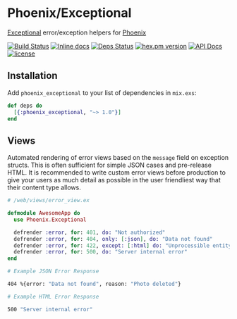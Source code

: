 # Phoenix/Exceptional

[Exceptional](https://hex.pm/packages/exceptional) error/exception helpers for [Phoenix](http://www.phoenixframework.org)

[![Build Status](https://travis-ci.org/expede/phoenix_exceptional.svg?branch=master)](https://travis-ci.org/expede/phoenix_exceptional) [![Inline docs](http://inch-ci.org/github/expede/phoenix_exceptional.svg?branch=master)](http://inch-ci.org/github/expede/phoenix_exceptional) [![Deps Status](https://beta.hexfaktor.org/badge/all/github/expede/phoenix_exceptional.svg)](https://beta.hexfaktor.org/github/expede/phoenix_exceptional) [![hex.pm version](https://img.shields.io/hexpm/v/phoenix_exceptional.svg?style=flat)](https://hex.pm/packages/phoenix_exceptional) [![API Docs](https://img.shields.io/badge/api-docs-yellow.svg?style=flat)](http://hexdocs.pm/phoenix_exceptional/) [![license](https://img.shields.io/github/license/mashape/apistatus.svg?maxAge=2592000)](https://github.com/expede/phoenix_exceptional/blob/master/LICENSE)

## Installation

Add `phoenix_exceptional` to your list of dependencies in `mix.exs`:

```elixir
def deps do
  [{:phoenix_exceptional, "~> 1.0"}]
end
```

## Views

Automated rendering of error views based on the `message` field on exception structs.
This is often sufficient for simple JSON cases and pre-release HTML. It is recommended to write custom error views before production to give your users as much detail as possible in the user friendliest way that their content type allows.

```elixir
# /web/views/error_view.ex

defmodule AwesomeApp do
  use Phoenix.Exceptional

  defrender :error, for: 401, do: "Not authorized"
  defrender :error, for: 404, only: [:json], do: "Data not found"
  defrender :error, for: 422, except: [:html] do: "Unprocessible entity"
  defrender :error, for: 500, do: "Server internal error"
end
```

```bash
# Example JSON Error Response

404 %{error: "Data not found", reason: "Photo deleted"}

# Example HTML Error Response

500 "Server internal error"
```
